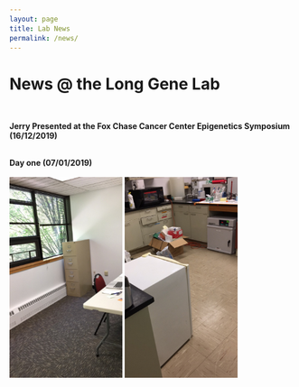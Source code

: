 ```yaml
---
layout: page
title: Lab News
permalink: /news/
--- 
```


# News @ the Long Gene Lab<br>
 <br>
 
 **Jerry Presented at the Fox Chase Cancer Center Epigenetics Symposium (16/12/2019)**<br>
  <br>
  
 
**Day one (07/01/2019)**<br>
 <br>
<img width="200" src="/img/Day1_1.jpg" data-action="zoom">
<img width="200" src="/img/Day1_2.jpg" data-action="zoom">


